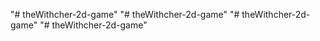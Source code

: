 "# theWithcher-2d-game" 
"# theWithcher-2d-game" 
"# theWithcher-2d-game" 
"# theWithcher-2d-game" 
